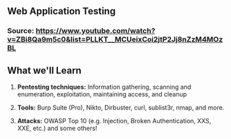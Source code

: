 ## Web Application Testing 

### Source: https://www.youtube.com/watch?v=ZBi8Qa9m5c0&list=PLLKT__MCUeixCoi2jtP2Jj8nZzM4MOzBL

## What we'll Learn

1. **Pentesting techniques:** 
Information gathering, scanning and enumeration, exploitation, maintaining access, and cleanup

2. **Tools:**
Burp Suite (Pro), Nikto, Dirbuster, curl, sublist3r, nmap, and more.

3. **Attacks:** 
OWASP Top 10 (e.g. Injection, Broken Authentication, XXS, XXE, etc.) and some others!


